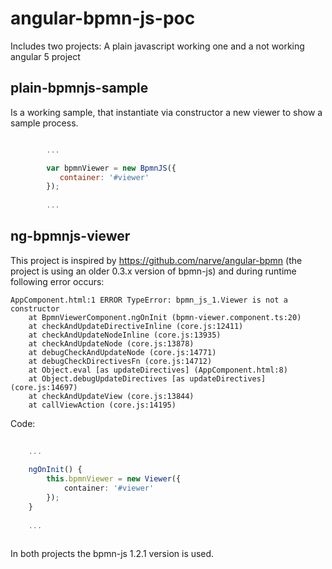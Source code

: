 # angular-bpmn-js-poc
Includes two projects: A plain javascript working one and a not working angular 5 project


## plain-bpmnjs-sample
Is a working sample, that instantiate via constructor a new viewer to show a sample process.

```javascript

        ...

        var bpmnViewer = new BpmnJS({
           container: '#viewer'
        });
        
        ...

```

## ng-bpmnjs-viewer
This project is inspired by https://github.com/narve/angular-bpmn (the project is using an older 0.3.x version of bpmn-js) and during runtime following error occurs:

```
AppComponent.html:1 ERROR TypeError: bpmn_js_1.Viewer is not a constructor
    at BpmnViewerComponent.ngOnInit (bpmn-viewer.component.ts:20)
    at checkAndUpdateDirectiveInline (core.js:12411)
    at checkAndUpdateNodeInline (core.js:13935)
    at checkAndUpdateNode (core.js:13878)
    at debugCheckAndUpdateNode (core.js:14771)
    at debugCheckDirectivesFn (core.js:14712)
    at Object.eval [as updateDirectives] (AppComponent.html:8)
    at Object.debugUpdateDirectives [as updateDirectives] (core.js:14697)
    at checkAndUpdateView (core.js:13844)
    at callViewAction (core.js:14195)
```

Code:

```typescript
    
    ...
    
    ngOnInit() {
        this.bpmnViewer = new Viewer({
            container: '#viewer'
        });
    }
  
    ...
  
```


In both projects the bpmn-js 1.2.1 version is used.
